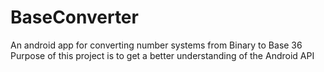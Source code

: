 # BaseConverter
 An android app for converting number systems from Binary to Base 36
 Purpose of this project is to get a better understanding of the Android API
